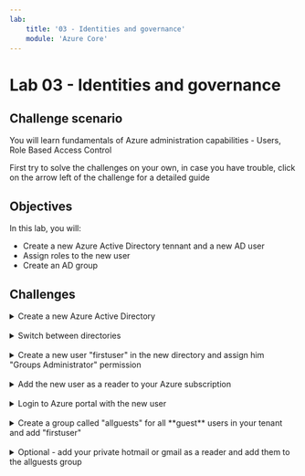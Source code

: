 ```yaml
---
lab:
    title: '03 - Identities and governance'
    module: 'Azure Core'
---
```


# Lab 03 - Identities and governance

## Challenge scenario

You will learn fundamentals of Azure administration capabilities - Users, Role Based Access Control

First try to solve the challenges on your own, in case you have trouble, click on the arrow left of the challenge for a detailed guide

## Objectives

In this lab, you will:

+ Create a new Azure Active Directory tennant and a new AD user
+ Assign roles to the new user
+ Create an AD group



## Challenges



<details>
  <summary markdown="span">Create a new Azure Active Directory</summary>

#### Task 1: Create a new Azure Active Directory


1. Sign in to the [**Azure portal**](http://portal.azure.com).

1. In the Azure portal, search for and select **Azure Active Directory**:
1. Select **Manage tennants** and clikc Create:
1. Select Azure Active Directory and click Next: Configuration
1. Select a globaly unique name for your domain (note - it cannot be changed later!). The name will be <yourname>.onmicrosoft.com

    ![image](../Images/03_01.png)

</details>
<br>

<details>
  <summary markdown="span">Switch between directories</summary>

#### Switch between directories

1. Click on the wheels icon top right

  ![image](../Images/03_02.png)

</details>
<br>




<details>
  <summary markdown="span">Create a new user "firstuser" in the new directory and assign him "Groups Administrator" permission</summary>

#### Task 2: Create a new user "firstuser" in the new directory and assign him contributor permission

1. In the Azure portal, search for and select **Azure Active Directory**:
1. Make sure the right directory is created
1. Click Users in the left menu, New user, Create new user
1. Type the following values

    |Name|Value|
    |---|---|
    |User principal name| firstuser |
    |Display name| First User |

    ![image](../Images/03_03.png)

1. Click Next: Properties (you can fill optional infor)
1. Click Next: Asignments
1. Add Role and search for "Groups Administrator" and click select

    ![image](../Images/03_04.png)

1. Review + Create
1. alternatively, you can add group after the user is created via Assigned roles


    ![image](../Images/03_05.png)

  Note that we cannot add any Azure permission, since the thew Active Directory does not contain any subscriptions

</details>
<br>


<details>
  <summary markdown="span">Add the new user as a reader to your Azure subscription</summary>

### Task 3: Add the new user as a reader to your Azure subscription

1. Switch back to your original directory
1. Go to Subscriptions and choose your subscription
1. In the left menu, and click next

    ![image](../Images/03_06.png)

1. Click select Members and search for firstuser@<yourdomain>.onmicrosoft.com. Dobule click to select

    ![image](../Images/03_07.png)
1. Review + Assign



</details>
<br>

<details>
  <summary markdown="span">Login to Azure portal with the new user</summary>

### Task 4: Login to Azure portal with the new user<

1. Open an in private window
1. Navigate to portal.azure.com
1. Login (and change password if needed)
1. Switch directory to the directory with the subscription
1. View the subscription
1. Close the browser

</details>
<br>

<details>
  <summary markdown="span">Create a group called "allguests" for all **guest** users in your tenant and add "firstuser"</summary>

1. In the Azure portal, search for and select **Azure Active Directory**
1. Select Groups, New Group

    ![image](../Images/03_08.png)

1. Select allguests group and select Members in left menu
1. Select Add Members and find firstuser

    ![image](../Images/03_09.png)

</details>
<br>

<details>
  <summary markdown="span">Optional - add your private hotmail or gmail as a reader and add them to the allguests group</summary>



</details>


